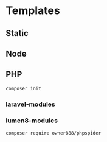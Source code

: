 # Templates

## Static

## Node

## PHP

```sh
composer init
```

### laravel-modules

### lumen8-modules

```sh
composer require owner888/phpspider
```
